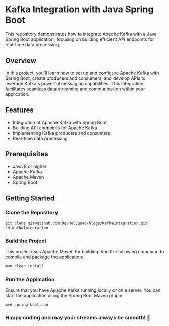 # Kafka Integration with Java Spring Boot

This repository demonstrates how to integrate Apache Kafka with a Java Spring Boot application, focusing on building efficient API endpoints for real-time data processing.

## Overview

In this project, you'll learn how to set up and configure Apache Kafka with Spring Boot, create producers and consumers, and develop APIs to leverage Kafka's powerful messaging capabilities. This integration facilitates seamless data streaming and communication within your application.

## Features

- Integration of Apache Kafka with Spring Boot
- Building API endpoints for Apache Kafka
- Implementing Kafka producers and consumers
- Real-time data processing

## Prerequisites

- Java 8 or higher
- Apache Kafka
- Apache Maven
- Spring Boot

## Getting Started

### Clone the Repository

```sh
git clone git@github.com:DevRelSquad-blogs/KafkaIntegration.git
cd KafkaIntegration
```

### Build the Project

This project uses Apache Maven for building. Run the following command to compile and package the application:
```sh
mvn clean install
```

### Run the Application

Ensure that you have Apache Kafka running locally or on a server. You can start the application using the Spring Boot Maven plugin:
```sh
mvn spring-boot:run
```

### Happy coding and may your streams always be smooth! 🚀
